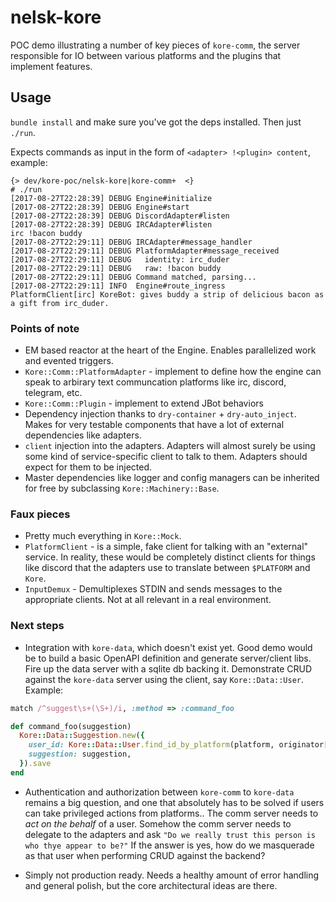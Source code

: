 # nelsk-kore

POC demo illustrating a number of key pieces of `kore-comm`, the server responsible
for IO between various platforms and the plugins that implement features.

## Usage

`bundle install` and make sure you've got the deps installed. Then just `./run`.

Expects commands as input in the form of `<adapter> !<plugin> content`, example:

```
{> dev/kore-poc/nelsk-kore|kore-comm+  <}
# ./run
[2017-08-27T22:28:39] DEBUG Engine#initialize
[2017-08-27T22:28:39] DEBUG Engine#start
[2017-08-27T22:28:39] DEBUG DiscordAdapter#listen
[2017-08-27T22:28:39] DEBUG IRCAdapter#listen
irc !bacon buddy
[2017-08-27T22:29:11] DEBUG IRCAdapter#message_handler
[2017-08-27T22:29:11] DEBUG PlatformAdapter#message_received
[2017-08-27T22:29:11] DEBUG   identity: irc_duder
[2017-08-27T22:29:11] DEBUG   raw: !bacon buddy
[2017-08-27T22:29:11] DEBUG Command matched, parsing...
[2017-08-27T22:29:11] INFO  Engine#route_ingress
PlatformClient[irc] KoreBot: gives buddy a strip of delicious bacon as a gift from irc_duder.
```

### Points of note
* EM based reactor at the heart of the Engine. Enables parallelized work and evented
triggers.
* `Kore::Comm::PlatformAdapter` - implement to define how the engine can speak to
arbirary text communcation platforms like irc, discord, telegram, etc.
* `Kore::Comm::Plugin` - implement to extend JBot behaviors
* Dependency injection thanks to `dry-container` + `dry-auto_inject`. Makes for
very testable components that have a lot of external dependencies like adapters.
* `client` injection into the adapters. Adapters will almost surely be using
some kind of service-specific client to talk to them. Adapters should expect for
them to be injected.
* Master dependencies like logger and config managers can be inherited for free
by subclassing `Kore::Machinery::Base`.

### Faux pieces
* Pretty much everything in `Kore::Mock`.
* `PlatformClient` - is a simple, fake client for talking with an "external"
service. In reality, these would be completely distinct clients for things like
discord that the adapters use to translate between `$PLATFORM` and `Kore`.
* `InputDemux` - Demultiplexes STDIN and sends messages to the appropriate clients.
Not at all relevant in a real environment.

### Next steps
* Integration with `kore-data`, which doesn't exist yet. Good demo would be
to build a basic OpenAPI definition and generate server/client libs. Fire up the
data server with a sqlite db backing it. Demonstrate CRUD against the `kore-data`
server using the client, say `Kore::Data::User`. Example:

```ruby
match /^suggest\s+(\S+)/i, :method => :command_foo

def command_foo(suggestion)
  Kore::Data::Suggestion.new({
    user_id: Kore::Data::User.find_id_by_platform(platform, originator[:identity]),
    suggestion: suggestion,
  }).save
end
```

* Authentication and authorization between `kore-comm` to `kore-data` remains
a big question, and one that absolutely has to be solved if users can take
privileged actions from platforms.. The comm server needs to
*act on the behalf* of a user. Somehow the comm server needs to delegate to
the adapters and ask `"Do we really trust this person is who thye appear to be?"`
If the answer is yes, how do we masquerade as that user when performing CRUD
against the backend?

* Simply not production ready. Needs a healthy amount of error handling and
general polish, but the core architectural ideas are there.
